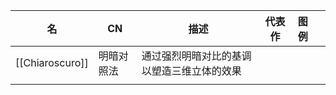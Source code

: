 | 名              | CN         | 描述                                       | 代表作 | 图例 |     |
| --------------- | ---------- | ------------------------------------------ | ------ | ---- | --- |
| [[Chiaroscuro]] | 明暗对照法 | 通过强烈明暗对比的基调以塑造三维立体的效果 |        |      |     |
|                 |            |                                            |        |      |     |


